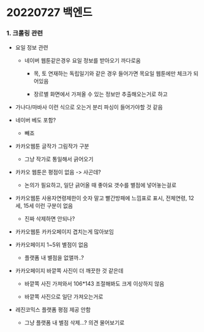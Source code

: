 # 20220727 백엔드

### 1. 크롤링 관련

- 요일 정보 관련
  
  - 네이버 웹툰같은경우 요일 정보를 받아오기 까다로움
    
    - 목, 토 연재하는 독립일기와 같은 경우 들어가면 목요일 웹툰에만 체크가 되어있음
    
    - 장르별 화면에서 가져올 수 있는 정보만 추출해오는거로 하고

- 가나다/마바사 이런 식으로 오는거 분리 파싱이 들어가야할 것 같음

- 네이버 베도 포함?
  
  - 빼죠

- 카카오웹툰 글작가 그림작가 구분
  
  - 그냥 작가로 통일해서 긁어오기

- 카카오 웹툰은 평점이 없음 -> 사곤데?
  
  - 논의가 필요하고, 일단 긁어올 때 좋아요 갯수를 별점에 넣어놓는걸로

- 카카오웹툰 사용자연령제한이 숫자 말고 빨간방패에 느낌표로 표시, 전체연령, 12세, 15세 이런 구분이 없음
  
  - 진짜 삭제하면 안되나?

- 카카오웹툰 카카오페이지 겹치는게 많아보임

- 카카오페이지 1~5위 별점이 없음
  
  - 플랫폼 내 별점을 없앨까..?

- 카카오페이지 바깥쪽 사진이 더 깨끗한 것 같은데
  
  - 바깥쪽 사진 가져와서 106*143 조절해봐도 크게 이상하지 않음
  
  - 바깥쪽 사진으로 일단 가져오는거로

- 레진코믹스 플랫폼 평점 제공 안함
  
  - 그냥 플랫폼 내 별점 삭제...? 의견 물어보기로
